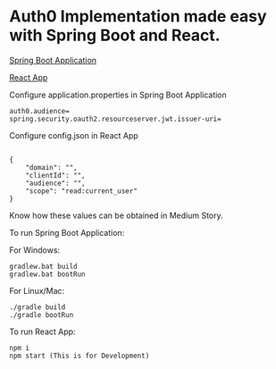 # Auth0 Implementation made easy with Spring Boot and React.

[Spring Boot Application](https://github.com/umes4ever/auth0-implementation/tree/master/auth0-spring-boot)

[React App](https://github.com/umes4ever/auth0-implementation/tree/master/reactapp-auth0)

Configure application.properties in Spring Boot Application

```
auth0.audience=
spring.security.oauth2.resourceserver.jwt.issuer-uri=
```


Configure config.json in React App

```

{
    "domain": "",
    "clientId": "",
    "audience": "",
    "scope": "read:current_user"
}
```

Know how these values can be obtained in Medium Story.


To run Spring Boot Application:

For Windows:
```
gradlew.bat build
gradlew.bat bootRun
```

For Linux/Mac:
```
./gradle build
./gradle bootRun
```

To run React App:
```
npm i
npm start (This is for Development)
```

